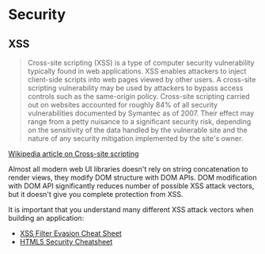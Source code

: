 # Security

## XSS

> Cross-site scripting (XSS) is a type of computer security vulnerability typically found in web applications. XSS
> enables attackers to inject client-side scripts into web pages viewed by other users. A cross-site scripting
> vulnerability may be used by attackers to bypass access controls such as the same-origin policy. Cross-site
> scripting carried out on websites accounted for roughly 84% of all security vulnerabilities documented by Symantec
> as of 2007. Their effect may range from a petty nuisance to a significant security risk, depending on the
> sensitivity of the data handled by the vulnerable site and the nature of any security mitigation implemented by
> the site's owner.

[Wikipedia article on Cross-site scripting](https://en.wikipedia.org/wiki/Cross-site_scripting)

Almost all modern web UI libraries doesn't rely on string concatenation to render views, they modify DOM structure with
DOM APIs. DOM modification with DOM API significantly reduces number of possible XSS attack vectors, but it doesn't give
you complete protection from XSS.

It is important that you understand many different XSS attack vectors when building an application:

- [XSS Filter Evasion Cheat Sheet](https://www.owasp.org/index.php/XSS_Filter_Evasion_Cheat_Sheet)
- [HTML5 Security Cheatsheet](http://heideri.ch/jso/)
